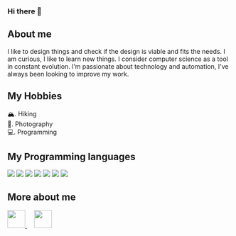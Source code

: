 <!-- https://www.creative-tim.com/blog/educational-tech/how-to-create-github-profile/ -->
### Hi there 👋

## About me

I like to design things and check if the design is viable and fits the needs. I am curious, I like to learn new things. I consider computer science as a tool in constant evolution.
I’m passionate about technology and automation, I've always been looking to improve my work.

## My Hobbies

🏔. Hiking  
📸. Photography  
💻. Programming  

## My Programming languages

<p>
  <img src="https://img.shields.io/badge/PHP-777BB4?style=for-the-badge&logo=php&logoColor=white" />
  <img src="https://img.shields.io/badge/Go-00ADD8?style=for-the-badge&logo=go&logoColor=white" />
  <img src="https://img.shields.io/badge/rust-FA7343?style=for-the-badge&logo=rust&logoColor=white" />
  <img src="https://img.shields.io/badge/json-5E5C5C?style=for-the-badge&logo=json&logoColor=white" />
  <img src="https://img.shields.io/badge/JavaScript-323330?style=for-the-badge&logo=javascript&logoColor=F7DF1E" />
  <img src="https://img.shields.io/badge/TypeScript-007ACC?style=for-the-badge&logo=typescript&logoColor=white" />
  <img src="https://img.shields.io/badge/Python-FFD43B?style=for-the-badge&logo=python&logoColor=4B8BBE" />
</p>

## More about me

<a href="https://www.linkedin.com/in/guillaumecamus/?locale=en_US" target="_blank">
  <img src="https://cdn-icons-png.flaticon.com/512/174/174857.png" height="40px"/>
</a>
&nbsp;&nbsp;&nbsp;
<a href="https://sessionize.com/guillaume-camus/" target="_blank">
 <img src="https://sessionize.com/landing/images/sessionize-logo.svg" height="40px"/>
</a>

